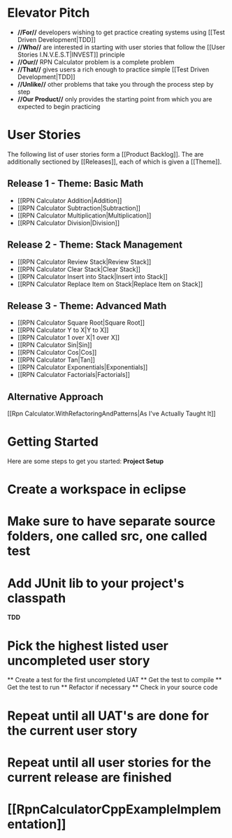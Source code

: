 # Elevator Pitch
* **//For//** developers wishing to get practice creating systems using [[Test Driven Development|TDD]]
* **//Who//** are interested in starting with user stories that follow the [[User Stories I.N.V.E.S.T|INVEST]] principle
* **//Our//** RPN Calculator problem is a complete problem 
* **//That//** gives users a rich enough to practice simple [[Test Driven Development|TDD]]
* **//Unlike//** other problems that take you through the process step by step
* **//Our Product//** only provides the starting point from which you are expected to begin practicing

# User Stories
The following list of user stories form a [[Product Backlog]]. The are additionally sectioned by [[Releases]], each of which is given a [[Theme]].

## Release 1 - Theme: Basic Math
* [[RPN Calculator Addition|Addition]]
* [[RPN Calculator Subtraction|Subtraction]]
* [[RPN Calculator Multiplication|Multiplication]]
* [[RPN Calculator Division|Division]]

## Release 2 - Theme: Stack Management
* [[RPN Calculator Review Stack|Review Stack]]
* [[RPN Calculator Clear Stack|Clear Stack]]
* [[RPN Calculator Insert into Stack|Insert into Stack]]
* [[RPN Calculator Replace Item on Stack|Replace Item on Stack]]

## Release 3 - Theme: Advanced Math
* [[RPN Calculator Square Root|Square Root]]
* [[RPN Calculator Y to X|Y to X]]
* [[RPN Calculator 1 over X|1 over X]]
* [[RPN Calculator Sin|Sin]]
* [[RPN Calculator Cos|Cos]]
* [[RPN Calculator Tan|Tan]]
* [[RPN Calculator Exponentials|Exponentials]]
* [[RPN Calculator Factorials|Factorials]]

## Alternative Approach
[[Rpn Calculator.WithRefactoringAndPatterns|As I've Actually Taught It]]

# Getting Started

Here are some steps to get you started:
**Project Setup**
# Create a workspace in eclipse
# Make sure to have separate source folders, one called src, one called test
# Add JUnit lib to your project's classpath

**TDD**
# Pick the highest listed user uncompleted user story
** Create a test for the first uncompleted UAT
** Get the test to compile
** Get the test to run
** Refactor if necessary
** Check in your source code
# Repeat until all UAT's are done for the current user story
# Repeat until all user stories for the current release are finished

# [[RpnCalculatorCppExampleImplementation]]
